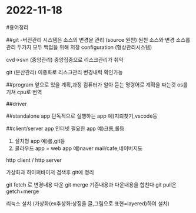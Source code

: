 # 2022-11-18

#용어정리

##git 
-버전관리 시스템은 소스의 변경을 관리 (source 원천) 원천 소스와 변경 소스를 관리 두가지 모두 백업을 위해 저장 
configuration (형상관리시스템)

cvd->svn (중앙관리)
중앙집중으로 리스크관리가 취약

git (분산관리)
이중화로 리스크관리 
변경내력 확인가능

##program 앞으로 있을 계획,과정
컴퓨터가 알아 듣는 명령어로 계획을 짜는것 os를 거쳐 cpu로 번역 

##driver

##standalone app
단독적으로 실행하는 app 예)지뢰찾기,vscode등

##client/server app
인터넷 필요한 app 예)크롬,롤등
1. 설치형 app 예)롤,git등
2. 클라우드 app = web app 예)naver mail/cafe,네이버지도

http client / http server

가상화과 하이퍼바이저 검색후 git에 정리 







git fetch 로 변경내용 다운
git merge 기존내용과 다운내용을 합친다
git pull은 getch+merge







리눅스 설치 (가상화(ex추상화:상징을 글,그림으로 표현=layered)하여 설치)



